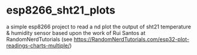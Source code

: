 # esp8266_sht21_plots
a simple esp8266 project to read a nd plot the output of sht21 temperature &amp; humidity sensor
based upon the work of Rui Santos at RandomNerdTutorials (see https://RandomNerdTutorials.com/esp32-plot-readings-charts-multiple/)
